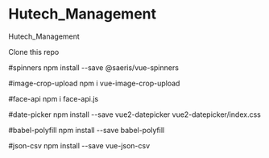 # Hutech_Management

Hutech_Management

Clone this repo

#spinners
npm install --save @saeris/vue-spinners

#image-crop-upload
npm i vue-image-crop-upload

#face-api
npm i face-api.js

#date-picker
npm install --save vue2-datepicker vue2-datepicker/index.css

#babel-polyfill
npm install --save babel-polyfill

#json-csv
npm install --save vue-json-csv
